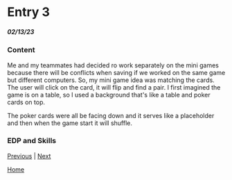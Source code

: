 # Entry 3
##### 02/13/23

### Content

Me and my teammates had decided ro work separately on the mini games because there will be conflicts when saving if we worked on the same game but different computers. So, my mini game idea was matching the cards. The user will click on the card, it will flip and find a pair. I first imagined the game is on a table, so I used a background that's like a table and poker cards on top.

The poker cards were all be facing down and it serves like a placeholder and then when the game start it will shuffle.

### EDP and Skills

[Previous](entry02.md) | [Next](entry04.md)

[Home](../README.md)

